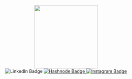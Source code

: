 <div id="header" align="center">
  <img src="https://thumbs.gfycat.com/ColorlessBitesizedKob-size_restricted.gif" width="200"/>
  <div id="badges" align="center>
  <a href="https://www.linkedin.com//">
    <img src="https://img.shields.io/badge/LinkedIn-blue?style=for-the-badge&logo=linkedin&logoColor=white" alt="LinkedIn Badge"/>
  </a>
  <a href="https://hashnode.com/">
    <img src="https://img.shields.io/badge/Hashnode-2962FF?style=for-the-badge&logo=hashnode&logoColor=white" alt="Hashnode Badge"/>
  </a>
  <a href="instagram.com">
    <img src="https://img.shields.io/badge/Instagram-E4405F?style=for-the-badge&logo=instagram&logoColor=white" alt="Instagram Badge"/>
  </a>
</div>
</div>

<div id="badges" align="center>
<img src="https://komarev.com/ghpvc/?username=luca-donatelli&style=flat-square&color=blue" alt=""/>
</div>
